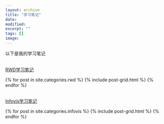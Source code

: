 ```yaml
---
layout: archive
title: "学习笔记"
date: 
modified:
excerpt: ""
tags: []
image: 
---
```


以下是我的学习笔记


<br/>[RWD学习笔记](https://ryanfeng123.github.io/posts/rwd)
<div class="tiles">
{% for post in site.categories.rwd %}
  {% include post-grid.html %}
{% endfor %}
</div><!-- /.tiles 把所有categories 有 rwd 的列出来-->


<br/>[Infovis学习笔记](https://ryanfeng123.github.io/posts/infovis)
<div class="tiles">
{% for post in site.categories.infovis %}
  {% include post-grid.html %}
{% endfor %}
</div><!-- /.tiles 把所有categories 有 infovis 的列出来-->
